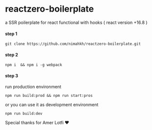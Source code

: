 # reactzero-boilerplate
a SSR poilerplate for react functional with hooks ( react version +16.8 ) 

#### step 1 

```
git clone https://github.com/nimahkh/reactzero-boilerplate.git
```

#### step 2

```
npm i  && npm i -g webpack
```
#### step 3

run production environment

```
npm run build:prod && npm run start:pros
```

or you can use it as development environment 

```
npm run build:dev
```

Special thanks for Amer Lotfi :heart:
